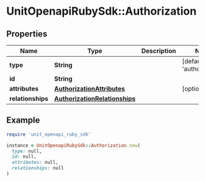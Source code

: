 # UnitOpenapiRubySdk::Authorization

## Properties

| Name | Type | Description | Notes |
| ---- | ---- | ----------- | ----- |
| **type** | **String** |  | [default to &#39;authorization&#39;] |
| **id** | **String** |  |  |
| **attributes** | [**AuthorizationAttributes**](AuthorizationAttributes.md) |  | [optional] |
| **relationships** | [**AuthorizationRelationships**](AuthorizationRelationships.md) |  |  |

## Example

```ruby
require 'unit_openapi_ruby_sdk'

instance = UnitOpenapiRubySdk::Authorization.new(
  type: null,
  id: null,
  attributes: null,
  relationships: null
)
```

